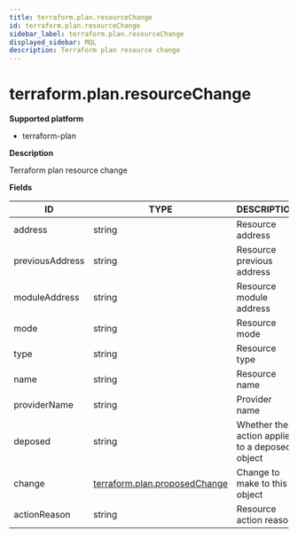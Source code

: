 ```yaml
---
title: terraform.plan.resourceChange
id: terraform.plan.resourceChange
sidebar_label: terraform.plan.resourceChange
displayed_sidebar: MQL
description: Terraform plan resource change
---
```


# terraform.plan.resourceChange

**Supported platform**

- terraform-plan

**Description**

Terraform plan resource change

**Fields**

| ID              | TYPE                                                              | DESCRIPTION                                    |
| --------------- | ----------------------------------------------------------------- | ---------------------------------------------- |
| address         | string                                                            | Resource address                               |
| previousAddress | string                                                            | Resource previous address                      |
| moduleAddress   | string                                                            | Resource module address                        |
| mode            | string                                                            | Resource mode                                  |
| type            | string                                                            | Resource type                                  |
| name            | string                                                            | Resource name                                  |
| providerName    | string                                                            | Provider name                                  |
| deposed         | string                                                            | Whether the action applies to a deposed object |
| change          | [terraform.plan.proposedChange](terraform.plan.proposedchange.md) | Change to make to this object                  |
| actionReason    | string                                                            | Resource action reason                         |
